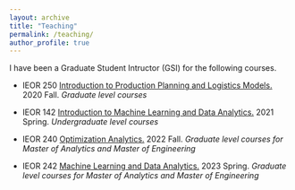 ```yaml
---
layout: archive
title: "Teaching"
permalink: /teaching/
author_profile: true
---
```


I have been a Graduate Student Intructor (GSI) for the following courses.  

* IEOR 250 <ins>Introduction to Production Planning and Logistics Models.</ins> 2020 Fall. _Graduate level courses_

* IEOR 142 <ins>Introduction to Machine Learning and Data Analytics.</ins> 2021 Spring. _Undergraduate level courses_


* IEOR 240 <ins>Optimization Analytics.</ins> 2022 Fall. _Graduate level courses for Master of Analytics and Master of Engineering_


* IEOR 242 <ins>Machine Learning and Data Analytics.</ins> 2023 Spring. _Graduate level courses for Master of Analytics and Master of Engineering_